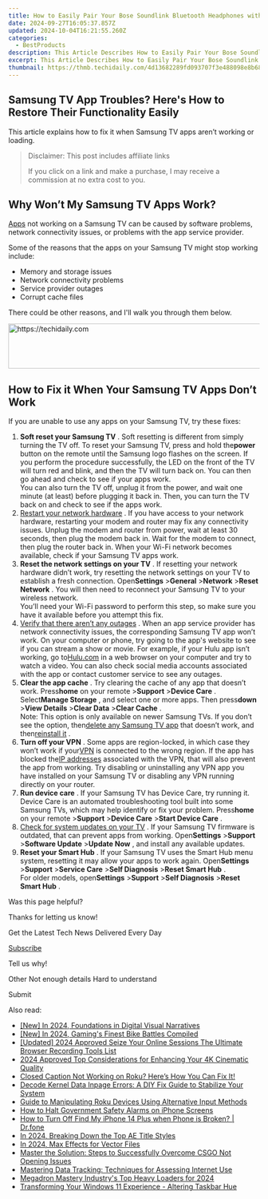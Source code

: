 ```yaml
---
title: How to Easily Pair Your Bose Soundlink Bluetooth Headphones with Devices
date: 2024-09-27T16:05:37.857Z
updated: 2024-10-04T16:21:55.260Z
categories:
  - BestProducts
description: This Article Describes How to Easily Pair Your Bose Soundlink Bluetooth Headphones with Devices
excerpt: This Article Describes How to Easily Pair Your Bose Soundlink Bluetooth Headphones with Devices
thumbnail: https://thmb.techidaily.com/4d13682289fd093707f3e488098e8b68b405e6325695bb2b5c751424b8cb1104.jpeg
---
```


## Samsung TV App Troubles? Here's How to Restore Their Functionality Easily
 This article explains how to fix it when Samsung TV apps aren’t working or loading.

>  Disclaimer: This post includes affiliate links
>
>  If you click on a link and make a purchase, I may receive a commission at no extra cost to you.
>

## Why Won’t My Samsung TV Apps Work?

[Apps](https://www.lifewire.com/what-are-apps-1616114) not working on a Samsung TV can be caused by software problems, network connectivity issues, or problems with the app service provider.

 Some of the reasons that the apps on your Samsung TV might stop working include:

* Memory and storage issues
* Network connectivity problems
* Service provider outages
* Corrupt cache files

 There could be other reasons, and I'll walk you through them below.

<!-- affiliate ads begin -->
<a href="https://review-au.sjv.io/c/5597632/2135315/14409" target="_top" id="2135315">
  <img src="//a.impactradius-go.com/display-ad/14409-2135315" border="0" alt="https://techidaily.com" width="728" height="90"/>
</a>
<img height="0" width="0" src="https://review-au.sjv.io/i/5597632/2135315/14409" style="position:absolute;visibility:hidden;" border="0" />
<!-- affiliate ads end -->

## How to Fix it When Your Samsung TV Apps Don’t Work

 If you are unable to use any apps on your Samsung TV, try these fixes:  

1. **Soft reset your Samsung TV** . Soft resetting is different from simply turning the TV off. To reset your Samsung TV, press and hold the**power** button on the remote until the Samsung logo flashes on the screen. If you perform the procedure successfully, the LED on the front of the TV will turn red and blink, and then the TV will turn back on. You can then go ahead and check to see if your apps work.  
 You can also turn the TV off, unplug it from the power, and wait one minute (at least) before plugging it back in. Then, you can turn the TV back on and check to see if the apps work.
2. [Restart your network hardware](https://www.lifewire.com/how-to-properly-restart-a-router-modem-2624570) . If you have access to your network hardware, restarting your modem and router may fix any connectivity issues. Unplug the modem and router from power, wait at least 30 seconds, then plug the modem back in. Wait for the modem to connect, then plug the router back in. When your Wi-Fi network becomes available, check if your Samsung TV apps work.
3. **Reset the network settings on your TV** . If resetting your network hardware didn’t work, try resetting the network settings on your TV to establish a fresh connection. Open**Settings** \>**General** \>**Network** \>**Reset Network** . You will then need to reconnect your Samsung TV to your wireless network.  
 You’ll need your Wi-Fi password to perform this step, so make sure you have it available before you attempt this fix.
4. [Verify that there aren’t any outages](https://www.lifewire.com/is-website-down-3482172) . When an app service provider has network connectivity issues, the corresponding Samsung TV app won’t work. On your computer or phone, try going to the app's website to see if you can stream a show or movie. For example, if your Hulu app isn’t working, go to[Hulu.com](https://hulu.com) in a web browser on your computer and try to watch a video. You can also check social media accounts associated with the app or contact customer service to see any outages.
5. **Clear the app cache** . Try clearing the cache of any app that doesn’t work. Press**home** on your remote >**Support** \>**Device Care** . Select**Manage Storage** , and select one or more apps. Then press**down** \>**View Details** \>**Clear Data** \>**Clear Cache** .  
 Note: This option is only available on newer Samsung TVs. If you don’t see the option, then[delete any Samsung TV app](https://www.lifewire.com/how-to-delete-apps-on-a-samsung-smart-tv-4589138) that doesn’t work, and then[reinstall it](https://www.lifewire.com/download-apps-on-samsung-smart-tv-5223578) .
6. **Turn off your VPN** . Some apps are region-locked, in which case they won’t work if your[VPN](https://www.lifewire.com/what-is-a-vpn-5189778) is connected to the wrong region. If the app has blocked the[IP addresses](https://www.lifewire.com/what-is-an-ip-address-2625920) associated with the VPN, that will also prevent the app from working. Try disabling or uninstalling any VPN app you have installed on your Samsung TV or disabling any VPN running directly on your router.
7. **Run device care** . If your Samsung TV has Device Care, try running it. Device Care is an automated troubleshooting tool built into some Samsung TVs, which may help identify or fix your problem. Press**home** on your remote >**Support** \>**Device Care** \>**Start Device Care** .
8. [Check for system updates on your TV](https://www.lifewire.com/update-samsung-smart-tv-4172014) . If your Samsung TV firmware is outdated, that can prevent apps from working. Open**Settings** \>**Support** \>**Software Update** \>**Update Now** , and install any available updates.
9. **Reset your Smart Hub** . If your Samsung TV uses the Smart Hub menu system, resetting it may allow your apps to work again. Open**Settings** \>**Support** \>**Service Care** \>**Self Diagnosis** \>**Reset Smart Hub** .  
 For older models, open**Settings** \>**Support** \>**Self Diagnosis** \>**Reset Smart Hub** .

Was this page helpful?

Thanks for letting us know!

 Get the Latest Tech News Delivered Every Day

[Subscribe](https://www.lifewire.com/#)

Tell us why!

 Other  Not enough details  Hard to understand

 Submit

<ins class="adsbygoogle"
     style="display:block"
     data-ad-format="autorelaxed"
     data-ad-client="ca-pub-7571918770474297"
     data-ad-slot="1223367746"></ins>

<ins class="adsbygoogle"
     style="display:block"
     data-ad-client="ca-pub-7571918770474297"
     data-ad-slot="8358498916"
     data-ad-format="auto"
     data-full-width-responsive="true"></ins>

<span class="atpl-alsoreadstyle">Also read:</span>
<div><ul>
<li><a href="https://article-tips.techidaily.com/new-in-2024-foundations-in-digital-visual-narratives/"><u>[New] In 2024, Foundations in Digital Visual Narratives</u></a></li>
<li><a href="https://screen-video-capture.techidaily.com/new-in-2024-gamings-finest-bike-battles-compiled/"><u>[New] In 2024, Gaming's Finest Bike Battles Compiled</u></a></li>
<li><a href="https://digital-screen-recording.techidaily.com/updated-2024-approved-seize-your-online-sessions-the-ultimate-browser-recording-tools-list/"><u>[Updated] 2024 Approved Seize Your Online Sessions The Ultimate Browser Recording Tools List</u></a></li>
<li><a href="https://some-approaches.techidaily.com/2024-approved-top-considerations-for-enhancing-your-4k-cinematic-quality/"><u>2024 Approved Top Considerations for Enhancing Your 4K Cinematic Quality</u></a></li>
<li><a href="https://techtrends.techidaily.com/closed-caption-not-working-on-roku-heres-how-you-can-fix-it/"><u>Closed Caption Not Working on Roku? Here’s How You Can Fix It!</u></a></li>
<li><a href="https://techtrends.techidaily.com/decode-kernel-data-inpage-errors-a-diy-fix-guide-to-stabilize-your-system/"><u>Decode Kernel Data Inpage Errors: A DIY Fix Guide to Stabilize Your System</u></a></li>
<li><a href="https://techtrends.techidaily.com/guide-to-manipulating-roku-devices-using-alternative-input-methods/"><u>Guide to Manipulating Roku Devices Using Alternative Input Methods</u></a></li>
<li><a href="https://techtrends.techidaily.com/how-to-halt-government-safety-alarms-on-iphone-screens/"><u>How to Halt Government Safety Alarms on iPhone Screens</u></a></li>
<li><a href="https://iphone-unlock.techidaily.com/how-to-turn-off-find-my-iphone-14-plus-when-phone-is-broken-drfone-by-drfone-ios/"><u>How to Turn Off Find My iPhone 14 Plus when Phone is Broken? | Dr.fone</u></a></li>
<li><a href="https://extra-tips.techidaily.com/in-2024-breaking-down-the-top-ae-title-styles/"><u>In 2024, Breaking Down the Top AE Title Styles</u></a></li>
<li><a href="https://extra-approaches.techidaily.com/in-2024-max-effects-for-vector-files/"><u>In 2024, Max Effects for Vector Files</u></a></li>
<li><a href="https://win-able.techidaily.com/master-the-solution-steps-to-successfully-overcome-csgo-not-opening-issues/"><u>Master the Solution: Steps to Successfully Overcome CSGO Not Opening Issues</u></a></li>
<li><a href="https://techtrends.techidaily.com/mastering-data-tracking-techniques-for-assessing-internet-use/"><u>Mastering Data Tracking: Techniques for Assessing Internet Use</u></a></li>
<li><a href="https://fox-friendly.techidaily.com/megadron-mastery-industrys-top-heavy-loaders-for-2024/"><u>Megadron Mastery Industry's Top Heavy Loaders for 2024</u></a></li>
<li><a href="https://techtrends.techidaily.com/transforming-your-windows-11-experience-altering-taskbar-hue/"><u>Transforming Your Windows 11 Experience - Altering Taskbar Hue</u></a></li>
</ul></div>

